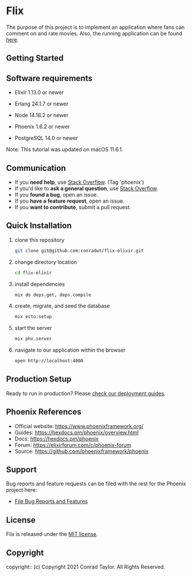# Flix

The purpose of this project is to implement an application where fans can comment on and rate movies. Also, the running application can be found [here](https://flix-elixir-cwt.herokuapp.com).

## Getting Started

## Software requirements

- Elixir 1.13.0 or newer

- Erlang 24.1.7 or newer

- Node 14.18.2 or newer

- Phoenix 1.6.2 or newer

- PostgreSQL 14.0 or newer

Note: This tutorial was updated on macOS 11.6.1.

## Communication

- If you **need help**, use [Stack Overflow](http://stackoverflow.com/questions/tagged/phoenix). (Tag 'phoenix')
- If you'd like to **ask a general question**, use [Stack Overflow](http://stackoverflow.com/questions/tagged/phoenix).
- If you **found a bug**, open an issue.
- If you **have a feature request**, open an issue.
- If you **want to contribute**, submit a pull request.

## Quick Installation

1.  clone this repository

    ```bash
    git clone git@github.com:conradwt/flix-elixir.git
    ```

2.  change directory location

    ```bash
    cd flix-elixir
    ```

3.  install dependencies

    ```bash
    mix do deps.get, deps.compile
    ```

4.  create, migrate, and seed the database

    ```bash
    mix ecto:setup
    ```

5.  start the server

    ```bash
    mix phx.server
    ```

6.  navigate to our application within the browser

    ```bash
    open http://localhost:4000
    ```

## Production Setup

Ready to run in production? Please [check our deployment guides](https://hexdocs.pm/phoenix/deployment.html).

## Phoenix References

- Official website: https://www.phoenixframework.org/
- Guides: https://hexdocs.pm/phoenix/overview.html
- Docs: https://hexdocs.pm/phoenix
- Forum: https://elixirforum.com/c/phoenix-forum
- Source: https://github.com/phoenixframework/phoenix

## Support

Bug reports and feature requests can be filed with the rest for the Phoenix project here:

- [File Bug Reports and Features](https://github.com/conradwt/flix-elixir/issues)

## License

Flix is released under the [MIT license](./LICENSE.md).

## Copyright

copyright:: (c) Copyright 2021 Conrad Taylor. All Rights Reserved.
